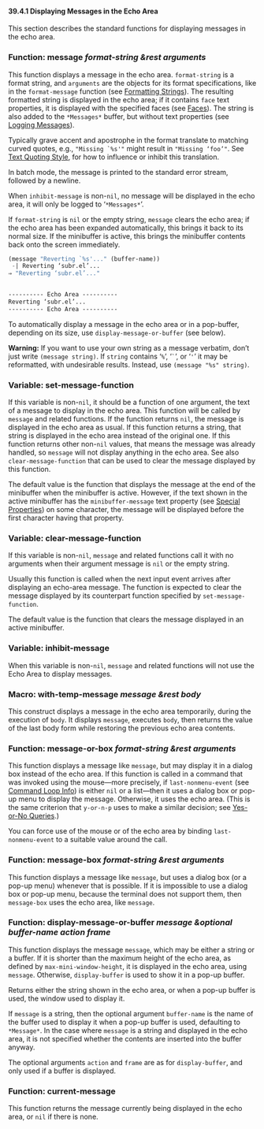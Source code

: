 

#### 39.4.1 Displaying Messages in the Echo Area

This section describes the standard functions for displaying messages in the echo area.

### Function: **message** *format-string \&rest arguments*

This function displays a message in the echo area. `format-string` is a format string, and `arguments` are the objects for its format specifications, like in the `format-message` function (see [Formatting Strings](Formatting-Strings.html)). The resulting formatted string is displayed in the echo area; if it contains `face` text properties, it is displayed with the specified faces (see [Faces](Faces.html)). The string is also added to the `*Messages*` buffer, but without text properties (see [Logging Messages](Logging-Messages.html)).

Typically grave accent and apostrophe in the format translate to matching curved quotes, e.g., ``"Missing `%s'"`` might result in `"Missing ‘foo’"`. See [Text Quoting Style](Text-Quoting-Style.html), for how to influence or inhibit this translation.

In batch mode, the message is printed to the standard error stream, followed by a newline.

When `inhibit-message` is non-`nil`, no message will be displayed in the echo area, it will only be logged to ‘`*Messages*`’.

If `format-string` is `nil` or the empty string, `message` clears the echo area; if the echo area has been expanded automatically, this brings it back to its normal size. If the minibuffer is active, this brings the minibuffer contents back onto the screen immediately.

```lisp
(message "Reverting `%s'..." (buffer-name))
 -| Reverting ‘subr.el’...
⇒ "Reverting ‘subr.el’..."
```

```lisp
```

```lisp
---------- Echo Area ----------
Reverting ‘subr.el’...
---------- Echo Area ----------
```

To automatically display a message in the echo area or in a pop-buffer, depending on its size, use `display-message-or-buffer` (see below).

**Warning:** If you want to use your own string as a message verbatim, don’t just write `(message string)`. If `string` contains ‘`%`’, ‘`` ` ``’, or ‘`'`’ it may be reformatted, with undesirable results. Instead, use `(message "%s" string)`.

### Variable: **set-message-function**

If this variable is non-`nil`, it should be a function of one argument, the text of a message to display in the echo area. This function will be called by `message` and related functions. If the function returns `nil`, the message is displayed in the echo area as usual. If this function returns a string, that string is displayed in the echo area instead of the original one. If this function returns other non-`nil` values, that means the message was already handled, so `message` will not display anything in the echo area. See also `clear-message-function` that can be used to clear the message displayed by this function.

The default value is the function that displays the message at the end of the minibuffer when the minibuffer is active. However, if the text shown in the active minibuffer has the `minibuffer-message` text property (see [Special Properties](Special-Properties.html)) on some character, the message will be displayed before the first character having that property.

### Variable: **clear-message-function**

If this variable is non-`nil`, `message` and related functions call it with no arguments when their argument message is `nil` or the empty string.

Usually this function is called when the next input event arrives after displaying an echo-area message. The function is expected to clear the message displayed by its counterpart function specified by `set-message-function`.

The default value is the function that clears the message displayed in an active minibuffer.

### Variable: **inhibit-message**

When this variable is non-`nil`, `message` and related functions will not use the Echo Area to display messages.

### Macro: **with-temp-message** *message \&rest body*

This construct displays a message in the echo area temporarily, during the execution of `body`. It displays `message`, executes `body`, then returns the value of the last body form while restoring the previous echo area contents.

### Function: **message-or-box** *format-string \&rest arguments*

This function displays a message like `message`, but may display it in a dialog box instead of the echo area. If this function is called in a command that was invoked using the mouse—more precisely, if `last-nonmenu-event` (see [Command Loop Info](Command-Loop-Info.html)) is either `nil` or a list—then it uses a dialog box or pop-up menu to display the message. Otherwise, it uses the echo area. (This is the same criterion that `y-or-n-p` uses to make a similar decision; see [Yes-or-No Queries](Yes_002dor_002dNo-Queries.html).)

You can force use of the mouse or of the echo area by binding `last-nonmenu-event` to a suitable value around the call.

### Function: **message-box** *format-string \&rest arguments*

This function displays a message like `message`, but uses a dialog box (or a pop-up menu) whenever that is possible. If it is impossible to use a dialog box or pop-up menu, because the terminal does not support them, then `message-box` uses the echo area, like `message`.

### Function: **display-message-or-buffer** *message \&optional buffer-name action frame*

This function displays the message `message`, which may be either a string or a buffer. If it is shorter than the maximum height of the echo area, as defined by `max-mini-window-height`, it is displayed in the echo area, using `message`. Otherwise, `display-buffer` is used to show it in a pop-up buffer.

Returns either the string shown in the echo area, or when a pop-up buffer is used, the window used to display it.

If `message` is a string, then the optional argument `buffer-name` is the name of the buffer used to display it when a pop-up buffer is used, defaulting to `*Message*`. In the case where `message` is a string and displayed in the echo area, it is not specified whether the contents are inserted into the buffer anyway.

The optional arguments `action` and `frame` are as for `display-buffer`, and only used if a buffer is displayed.

### Function: **current-message**

This function returns the message currently being displayed in the echo area, or `nil` if there is none.
